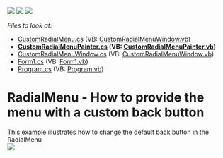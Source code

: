 <!-- default badges list -->
![](https://img.shields.io/endpoint?url=https://codecentral.devexpress.com/api/v1/VersionRange/128617918/14.2.4%2B)
[![](https://img.shields.io/badge/Open_in_DevExpress_Support_Center-FF7200?style=flat-square&logo=DevExpress&logoColor=white)](https://supportcenter.devexpress.com/ticket/details/T230970)
[![](https://img.shields.io/badge/📖_How_to_use_DevExpress_Examples-e9f6fc?style=flat-square)](https://docs.devexpress.com/GeneralInformation/403183)
<!-- default badges end -->
<!-- default file list -->
*Files to look at*:

* [CustomRadialMenu.cs](./CS/CustomRadialMenu.cs) (VB: [CustomRadialMenuWindow.vb](./VB/CustomRadialMenuWindow.vb))
* **[CustomRadialMenuPainter.cs](./CS/CustomRadialMenuPainter.cs) (VB: [CustomRadialMenuPainter.vb](./VB/CustomRadialMenuPainter.vb))**
* [CustomRadialMenuWindow.cs](./CS/CustomRadialMenuWindow.cs) (VB: [CustomRadialMenuWindow.vb](./VB/CustomRadialMenuWindow.vb))
* [Form1.cs](./CS/Form1.cs) (VB: [Form1.vb](./VB/Form1.vb))
* [Program.cs](./CS/Program.cs) (VB: [Program.vb](./VB/Program.vb))
<!-- default file list end -->
# RadialMenu - How to provide the menu with a custom back button


This example illustrates how to change the default back button in the RadialMenu<br /><img src="https://raw.githubusercontent.com/DevExpress-Examples/radialmenu-how-to-provide-the-menu-with-a-custom-back-button-t230970/14.2.4+/media/76fe2875-e37f-11e4-80bf-00155d62480c.png">

<br/>


